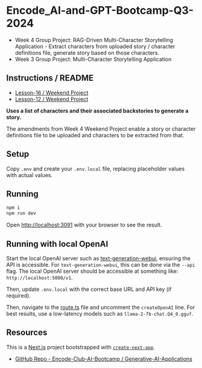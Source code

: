 # Encode_AI-and-GPT-Bootcamp-Q3-2024

* Week 4 Group Project: RAG-Driven Multi-Character Storytelling Application - Extract characters from uploaded story / character definitions file, generate story based on those characters.
* Week 3 Group Project: Multi-Character Storytelling Application

## Instructions / README

- [Lesson-16 / Weekend Project](https://github.com/Encode-Club-AI-Bootcamp/Generative-AI-Applications/tree/main/Lesson-16#weekend-project)
- [Lesson-12 / Weekend Project](https://github.com/Encode-Club-AI-Bootcamp/Generative-AI-Applications/tree/main/Lesson-12#weekend-project)

**Uses a list of characters and their associated backstories to generate a story.**

The amendments from Week 4 Weekend Project enable a story or character definitions file to be uploaded and characters to be extracted from that.

## Setup

Copy `.env` and create your `.env.local` file, replacing placeholder values with actual values.

## Running

```bash
npm i
npm run dev
```

Open [http://localhost:3091](http://localhost:3091) with your browser to see the result.

## Running with local OpenAI

Start the local OpenAI server such as [text-generation-webui](https://github.com/oobabooga/text-generation-webui), ensuring the API is accessible. For `text-generation-webui`, this can be done via the `--api` flag. The local OpenAI server should be accessible at something like: `http://localhost:5000/v1`.

Then, update `.env.local` with the correct base URL and API key (if required).

Then, navigate to the [route.ts](./src/app/api/chat/route.ts) file and uncomment the `createOpenAI` line.
For best results, use a low-latency models such as `llama-2-7b-chat.Q4_0.gguf`.

## Resources

This is a [Next.js](https://nextjs.org/) project bootstrapped with [`create-next-app`](https://github.com/vercel/next.js/tree/canary/packages/create-next-app).

- [GitHub Repo - Encode-Club-AI-Bootcamp / Generative-AI-Applications](https://github.com/Encode-Club-AI-Bootcamp/Generative-AI-Applications)
